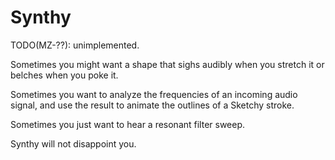 # Synthy

TODO(MZ-??): unimplemented.

Sometimes you might want a shape that sighs audibly when you stretch it or
belches when you poke it.

Sometimes you want to analyze the frequencies of an incoming audio signal, and
use the result to animate the outlines of a Sketchy stroke.

Sometimes you just want to hear a resonant filter sweep.

Synthy will not disappoint you.
